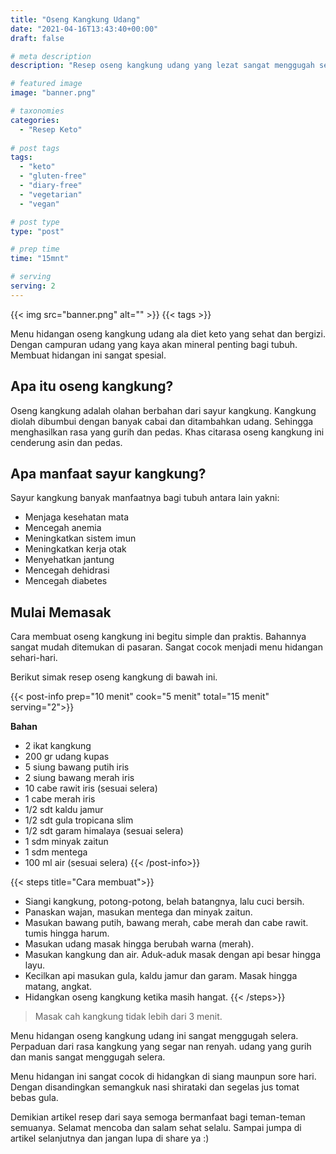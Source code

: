 ```yaml
---
title: "Oseng Kangkung Udang"
date: "2021-04-16T13:43:40+00:00"
draft: false

# meta description
description: "Resep oseng kangkung udang yang lezat sangat menggugah selera. Sangat ramah untuk diet keto."

# featured image
image: "banner.png"

# taxonomies
categories:
  - "Resep Keto"
  
# post tags
tags:
  - "keto"
  - "gluten-free"
  - "diary-free"
  - "vegetarian"
  - "vegan"

# post type
type: "post"

# prep time
time: "15mnt"

# serving
serving: 2
---
```


{{< img src="banner.png" alt="" >}}
{{< tags >}}

Menu hidangan oseng kangkung udang ala diet keto yang sehat dan bergizi. Dengan campuran udang yang kaya akan mineral penting bagi tubuh. Membuat hidangan ini sangat spesial.

## Apa itu oseng kangkung?

Oseng kangkung adalah olahan berbahan dari sayur kangkung. Kangkung diolah dibumbui dengan banyak cabai dan ditambahkan udang. Sehingga menghasilkan rasa yang gurih dan pedas. Khas citarasa oseng kangkung ini cenderung asin dan pedas.

## Apa manfaat sayur kangkung?

Sayur kangkung banyak manfaatnya bagi tubuh antara lain yakni:
- Menjaga kesehatan mata
- Mencegah anemia
- Meningkatkan sistem imun
- Meningkatkan kerja otak
- Menyehatkan jantung
- Mencegah dehidrasi
- Mencegah diabetes

## Mulai Memasak
Cara membuat oseng kangkung ini begitu simple dan praktis. Bahannya sangat mudah ditemukan di pasaran. Sangat cocok menjadi menu hidangan sehari-hari.

Berikut simak resep oseng kangkung di bawah ini.

{{< post-info prep="10 menit" cook="5 menit" total="15 menit" serving="2">}}

__Bahan__

- 2 ikat kangkung
- 200 gr udang kupas
- 5 siung bawang putih iris
- 2 siung bawang merah iris
- 10 cabe rawit iris (sesuai selera)
- 1 cabe merah iris
- 1/2 sdt kaldu jamur
- 1/2 sdt gula tropicana slim
- 1/2 sdt garam himalaya (sesuai selera)
- 1 sdm minyak zaitun
- 1 sdm mentega
- 100 ml air (sesuai selera)
{{< /post-info>}}

{{< steps title="Cara membuat">}}
- Siangi kangkung, potong-potong, belah batangnya, lalu cuci bersih.
- Panaskan wajan, masukan mentega dan minyak zaitun.
- Masukan bawang putih, bawang merah, cabe merah dan cabe rawit. tumis hingga harum.
- Masukan udang masak hingga berubah warna (merah).
- Masukan kangkung dan air. Aduk-aduk masak dengan api besar hingga layu.
- Kecilkan api masukan gula, kaldu jamur dan garam. Masak hingga matang, angkat.
- Hidangkan oseng kangkung ketika masih hangat.
{{< /steps>}}

>Masak cah kangkung tidak lebih dari 3 menit.

Menu hidangan oseng kangkung udang ini sangat menggugah selera. Perpaduan dari rasa kangkung yang segar nan renyah. udang  yang gurih dan manis sangat menggugah selera.

Menu hidangan ini sangat cocok di hidangkan di siang maunpun sore hari. Dengan disandingkan semangkuk nasi shirataki dan segelas jus tomat bebas gula.

Demikian artikel resep dari saya semoga bermanfaat bagi teman-teman semuanya. Selamat mencoba dan salam sehat selalu. Sampai jumpa di artikel selanjutnya dan jangan lupa di share ya :)